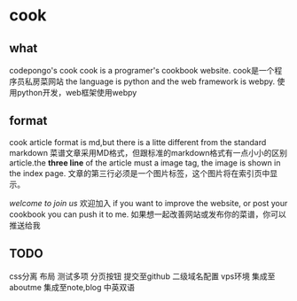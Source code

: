 cook
====

## what ##
codepongo's cook
cook is a programer's cookbook website.
cook是一个程序员私房菜网站
the language is python and the web framework is webpy.
使用python开发，web框架使用webpy
## format ##
cook article format is md,but there is a litte different from the standard markdown
菜谱文章采用MD格式，但跟标准的markdown格式有一点小小的区别
article.the **three line** of the article must a image tag, the image is shown in the index
page.
文章的第三行必须是一个图片标签，这个图片将在索引页中显示。



*welcome to join us*
欢迎加入
if you  want to improve the website, or post your cookbook you can push it to me.
如果想一起改善网站或发布你的菜谱，你可以推送给我

## TODO ##
css分离
布局
测试多项
分页按钮
提交至github
二级域名配置
vps环境
集成至aboutme
集成至note,blog
中英双语

